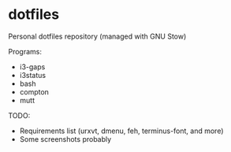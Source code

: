 # dotfiles

Personal dotfiles repository (managed with GNU Stow)

Programs:
* i3-gaps
* i3status
* bash
* compton
* mutt

TODO:
* Requirements list (urxvt, dmenu, feh, terminus-font, and more)
* Some screenshots probably
